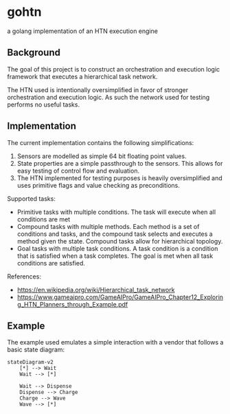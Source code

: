 # gohtn

a golang implementation of an HTN execution engine 

## Background

The goal of this project is to construct an orchestration and execution logic framework that executes a hierarchical task network.

The HTN used is intentionally oversimplified in favor of stronger orchestration and execution logic.  As such the network used for testing performs no useful tasks.

## Implementation

The current implementation contains the following simplifications:
1. Sensors are modelled as simple 64 bit floating point values.
2. State properties are a simple passthrough to the sensors.  This allows for easy testing of control flow and evaluation.
3. The HTN implemented for testing purposes is heavily oversimplified and uses primitive flags and value checking as preconditions.

Supported tasks:
- Primitive tasks with multiple conditions.  The task will execute when all conditions are met
- Compound tasks with multiple methods.  Each method is a set of conditions and tasks, and the compound task selects and executes a method given the state. Compound tasks allow for hierarchical topology.
- Goal tasks with multiple task conditions.  A task condition is a condition that is satisfied when a task completes. The goal is met when all task conditions are satisfied.

References:
- https://en.wikipedia.org/wiki/Hierarchical_task_network
- https://www.gameaipro.com/GameAIPro/GameAIPro_Chapter12_Exploring_HTN_Planners_through_Example.pdf

## Example

The example used emulates a simple interaction with a vendor that follows a basic state diagram:

```mermaid
stateDiagram-v2
    [*] --> Wait
    Wait --> [*]

    Wait --> Dispense
    Dispense --> Charge
    Charge --> Wave
    Wave --> [*]
```
